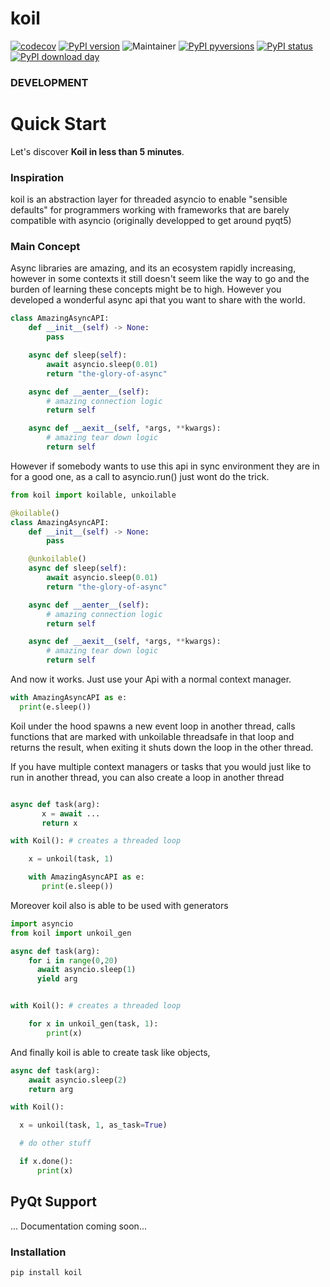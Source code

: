# koil

[![codecov](https://codecov.io/gh/jhnnsrs/koil/branch/master/graph/badge.svg?token=UGXEA2THBV)](https://codecov.io/gh/jhnnsrs/koil)
[![PyPI version](https://badge.fury.io/py/koil.svg)](https://pypi.org/project/koil/)
![Maintainer](https://img.shields.io/badge/maintainer-jhnnsrs-blue)
[![PyPI pyversions](https://img.shields.io/pypi/pyversions/koil.svg)](https://pypi.python.org/pypi/koil/)
[![PyPI status](https://img.shields.io/pypi/status/koil.svg)](https://pypi.python.org/pypi/koil/)
[![PyPI download day](https://img.shields.io/pypi/dm/koil.svg)](https://pypi.python.org/pypi/koil/)

### DEVELOPMENT

# Quick Start

Let's discover **Koil in less than 5 minutes**.

### Inspiration

koil is an abstraction layer for threaded asyncio to enable "sensible defaults" for
programmers working with frameworks that are barely compatible with asyncio (originally developped to get around pyqt5)

### Main Concept

Async libraries are amazing, and its an ecosystem rapidly increasing, however in some contexts it still doesn't seem like
the way to go and the burden of learning these concepts might be to high. However you developed a wonderful async api
that you want to share with the world.

```python
class AmazingAsyncAPI:
    def __init__(self) -> None:
        pass

    async def sleep(self):
        await asyncio.sleep(0.01)
        return "the-glory-of-async"

    async def __aenter__(self):
        # amazing connection logic
        return self

    async def __aexit__(self, *args, **kwargs):
        # amazing tear down logic
        return self

```

However if somebody wants to use this api in sync environment they are in for a good one, as a call to asyncio.run() just wont do the trick.

```python
from koil import koilable, unkoilable

@koilable()
class AmazingAsyncAPI:
    def __init__(self) -> None:
        pass

    @unkoilable()
    async def sleep(self):
        await asyncio.sleep(0.01)
        return "the-glory-of-async"

    async def __aenter__(self):
        # amazing connection logic
        return self

    async def __aexit__(self, *args, **kwargs):
        # amazing tear down logic
        return self

```

And now it works. Just use your Api with a normal context manager.

```python
with AmazingAsyncAPI as e:
  print(e.sleep())
```

Koil under the hood spawns a new event loop in another thread, calls functions that are marked with unkoilable
threadsafe in that loop and returns the result, when exiting it shuts down the loop in the other thread.

If you have multiple context managers or tasks that you would just like to run in another thread, you can
also create a loop in another thread

```python

async def task(arg):
       x = await ...
       return x

with Koil(): # creates a threaded loop

    x = unkoil(task, 1)

    with AmazingAsyncAPI as e:
       print(e.sleep())

```

Moreover koil also is able to be used with generators

```python
import asyncio
from koil import unkoil_gen

async def task(arg):
    for i in range(0,20)
      await asyncio.sleep(1)
      yield arg


with Koil(): # creates a threaded loop

    for x in unkoil_gen(task, 1):
        print(x)

```

And finally koil is able to create task like objects,

```python
async def task(arg):
    await asyncio.sleep(2)
    return arg

with Koil():

  x = unkoil(task, 1, as_task=True)

  # do other stuff

  if x.done():
      print(x)

```

## PyQt Support

... Documentation coming soon...

### Installation

```bash
pip install koil
```
